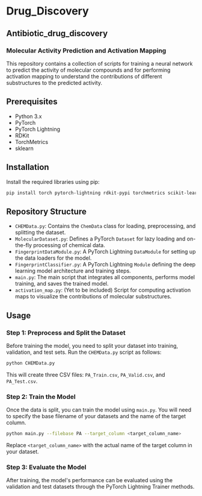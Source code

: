 # Drug_Discovery
## Antibiotic_drug_discovery
### Molecular Activity Prediction and Activation Mapping
This repository contains a collection of scripts for training a neural network to predict the activity of molecular compounds and for performing activation mapping to understand the contributions of different substructures to the predicted activity.

## Prerequisites

- Python 3.x
- PyTorch
- PyTorch Lightning
- RDKit
- TorchMetrics
- sklearn

## Installation

Install the required libraries using pip:

```sh
pip install torch pytorch-lightning rdkit-pypi torchmetrics scikit-learn
```

## Repository Structure

- `CHEMData.py`: Contains the `ChemData` class for loading, preprocessing, and splitting the dataset.
- `MolecularDataset.py`: Defines a PyTorch `Dataset` for lazy loading and on-the-fly processing of chemical data.
- `FingerprintDataModule.py`: A PyTorch Lightning `DataModule` for setting up the data loaders for the model.
- `FingerprintClassifier.py`: A PyTorch Lightning `Module` defining the deep learning model architecture and training steps.
- `main.py`: The main script that integrates all components, performs model training, and saves the trained model.
- `activation_map.py`: (Yet to be included) Script for computing activation maps to visualize the contributions of molecular substructures.
## Usage

### Step 1: Preprocess and Split the Dataset

Before training the model, you need to split your dataset into training, validation, and test sets. Run the `CHEMData.py` script as follows:

```sh
python CHEMData.py
```

This will create three CSV files: `PA_Train.csv`, `PA_Valid.csv`, and `PA_Test.csv`.

### Step 2: Train the Model

Once the data is split, you can train the model using `main.py`. You will need to specify the base filename of your datasets and the name of the target column.

```sh
python main.py --filebase PA --target_column <target_column_name>
```

Replace `<target_column_name>` with the actual name of the target column in your dataset.

### Step 3: Evaluate the Model

After training, the model's performance can be evaluated using the validation and test datasets through the PyTorch Lightning Trainer methods.

